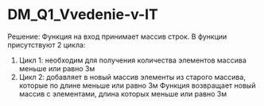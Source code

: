 # DM_Q1_Vvedenie-v-IT
Решение:
Функция на вход принимает массив строк.
В функции присутствуют 2 цикла:
1. Цикл 1: необходим для получения количества элементов массива меньше или равно 3м
2. Цикл 2: добавляет в новый массив элементы из старого массива, которые по длине меньше или равно 3м
Функция возвращает новый массив с элементами, длина которых меньше или равно 3м